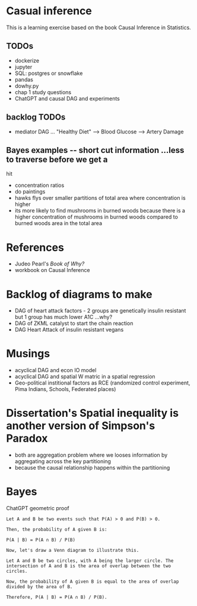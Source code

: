 # Casual inference

This is a learning exercise based on the book Causal Inference in Statistics.

## TODOs

- dockerize
- jupyter
- SQL: postgres or snowflake
- pandas
- dowhy.py
- chap 1 study questions
- ChatGPT and causal DAG and experiments

## backlog TODOs

- mediator DAG ... "Healthy Diet" --> Blood Glucose --> Artery Damage

## Bayes examples -- short cut information ...less to traverse before we get a
hit

- concentration ratios
- do paintings
- hawks flys over smaller partitions of total area where concentration is higher
- its more likely to find mushrooms in burned woods because there is a higher
  concentration of mushrooms in burned woods compared to burned woods area in
  the total area

# References

- Judeo Pearl's *Book of Why?*
- workbook on Causal Inference

# Backlog of diagrams to make

- DAG of heart attack factors - 2 groups are genetically insulin resistant but 1 group has much lower A1C ...why?
- DAG of ZKML catalyst to start the chain reaction
- DAG Heart Attack of insulin resistant vegans

# Musings

- acyclical DAG and econ IO model
- acyclical DAG and spatial W matric in a spatial regression
- Geo-political institional factors as RCE (randomized control experiment, Pima Indians, Schools, Federated places)

# Dissertation's Spatial inequality is another version of Simpson's Paradox 

- both are aggregation problem where we looses information by aggregating across the key partitioning 
- because the causal relationship happens within the partitioning


# Bayes

ChatGPT geometric proof

```
Let A and B be two events such that P(A) > 0 and P(B) > 0.

Then, the probability of A given B is:

P(A | B) = P(A ∩ B) / P(B)

Now, let's draw a Venn diagram to illustrate this.

Let A and B be two circles, with A being the larger circle. The intersection of A and B is the area of overlap between the two circles.

Now, the probability of A given B is equal to the area of overlap divided by the area of B.

Therefore, P(A | B) = P(A ∩ B) / P(B).
```
